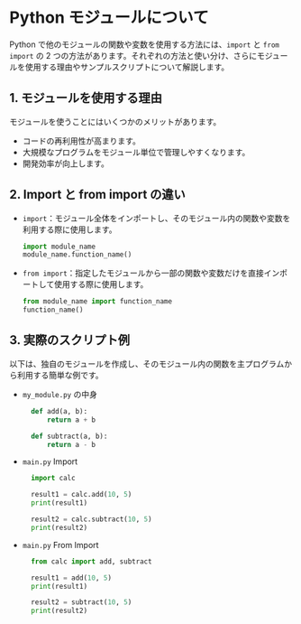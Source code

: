 # Python モジュールについて

Python で他のモジュールの関数や変数を使用する方法には、`import` と `from import` の 2 つの方法があります。それぞれの方法と使い分け、さらにモジュールを使用する理由やサンプルスクリプトについて解説します。

## 1. モジュールを使用する理由

モジュールを使うことにはいくつかのメリットがあります。

- コードの再利用性が高まります。
- 大規模なプログラムをモジュール単位で管理しやすくなります。
- 開発効率が向上します。

## 2. Import と from import の違い

- `import`：モジュール全体をインポートし、そのモジュール内の関数や変数を利用する際に使用します。

  ```python
  import module_name
  module_name.function_name()
  ```

- `from import`：指定したモジュールから一部の関数や変数だけを直接インポートして使用する際に使用します。

  ```python
  from module_name import function_name
  function_name()
  ```

## 3. 実際のスクリプト例

以下は、独自のモジュールを作成し、そのモジュール内の関数を主プログラムから利用する簡単な例です。

- `my_module.py` の中身

  ```python
    def add(a, b):
        return a + b

    def subtract(a, b):
        return a - b
  ```

- `main.py` Import

  ```python
    import calc

    result1 = calc.add(10, 5)
    print(result1)

    result2 = calc.subtract(10, 5)
    print(result2)
  ```

- `main.py` From Import

  ```python
    from calc import add, subtract

    result1 = add(10, 5)
    print(result1)

    result2 = subtract(10, 5)
    print(result2)

  ```
